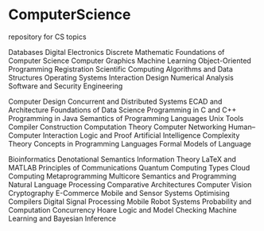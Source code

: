 # ComputerScience
repository for CS topics

Databases
Digital Electronics
Discrete Mathematic
Foundations of Computer Science
Computer Graphics
Machine Learning
Object-Oriented Programming
Registration
Scientific Computing
Algorithms and Data Structures
Operating Systems
Interaction Design
Numerical Analysis
Software and Security Engineering

Computer Design
Concurrent and Distributed Systems
ECAD and Architecture
Foundations of Data Science
Programming in C and C++
Programming in Java
Semantics of Programming Languages
Unix Tools
Compiler Construction
Computation Theory
Computer Networking
Human–Computer Interaction
Logic and Proof
Artificial Intelligence
Complexity Theory
Concepts in Programming Languages
Formal Models of Language

Bioinformatics
Denotational Semantics
Information Theory
LaTeX and MATLAB
Principles of Communications
Quantum Computing
Types
Cloud Computing
Metaprogramming
Multicore Semantics and Programming
Natural Language Processing
Comparative Architectures
Computer Vision
Cryptography
E-Commerce
Mobile and Sensor Systems
Optimising Compilers
Digital Signal Processing
Mobile Robot Systems
Probability and Computation
Concurrency
Hoare Logic and Model Checking 
Machine Learning and Bayesian Inference
